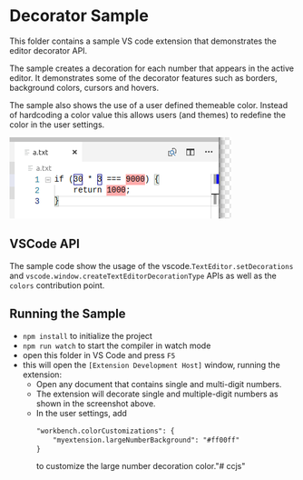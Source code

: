 # Decorator Sample

This folder contains a sample VS code extension that demonstrates the editor decorator API.

The sample creates a decoration for each number that appears in the active editor. It
demonstrates some of the decorator features such as borders, background colors, cursors
and hovers.

The sample also shows the use of a user defined themeable color. Instead of hardcoding a color value this allows users (and themes) to redefine the color in the user settings.

![sample](preview.png)

## VSCode API

The sample code show the usage of the vscode.`TextEditor.setDecorations` and `vscode.window.createTextEditorDecorationType` APIs as well as the `colors` contribution point.

## Running the Sample

* `npm install` to initialize the project
* `npm run watch` to start the compiler in watch mode
* open this folder in VS Code and press `F5`
* this will open the `[Extension Development Host]` window, running the extension:
  * Open any document that contains single and multi-digit numbers.
  * The extension will decorate single and multiple-digit numbers as shown in the screenshot above.
  * In the user settings, add
    ```
    "workbench.colorCustomizations": {
        "myextension.largeNumberBackground": "#ff00ff"
    }
    ```
    to customize the large number decoration color."# ccjs" 
